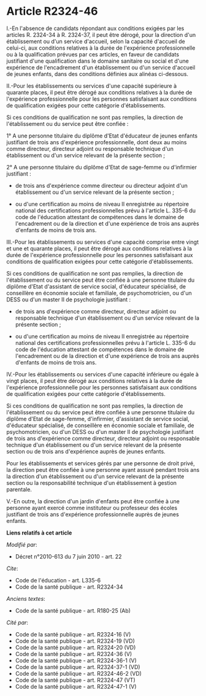 # Article R2324-46

I.-En l'absence de candidats répondant aux conditions exigées par les articles R. 2324-34 à R. 2324-37, il peut être dérogé,
pour la direction d'un établissement ou d'un service d'accueil, selon la capacité d'accueil de celui-ci, aux conditions
relatives à la durée de l'expérience professionnelle ou à la qualification prévues par ces articles, en faveur de candidats
justifiant d'une qualification dans le domaine sanitaire ou social et d'une expérience de l'encadrement d'un établissement ou
d'un service d'accueil de jeunes enfants, dans des conditions définies aux alinéas ci-dessous. 

II.-Pour les établissements ou services d'une capacité supérieure à quarante places, il peut être dérogé aux conditions
relatives à la durée de l'expérience professionnelle pour les personnes satisfaisant aux conditions de qualification exigées
pour cette catégorie d'établissements. 

Si ces conditions de qualification ne sont pas remplies, la direction de l'établissement ou du service peut être confiée : 

1° A une personne titulaire du diplôme d'Etat d'éducateur de jeunes enfants justifiant de trois ans d'expérience
professionnelle, dont deux au moins comme directeur, directeur adjoint ou responsable technique d'un établissement ou d'un
service relevant de la présente section ; 

2° A une personne titulaire du diplôme d'Etat de sage-femme ou d'infirmier justifiant :

- de trois ans d'expérience comme directeur ou directeur adjoint d'un établissement ou d'un service relevant de la présente
section ;

- ou d'une certification au moins de niveau II enregistrée au répertoire national des certifications professionnelles prévu à
l'article L. 335-6 du code de l'éducation attestant de compétences dans le domaine de l'encadrement ou de la direction et
d'une expérience de trois ans auprès d'enfants de moins de trois ans. 

III.-Pour les établissements ou services d'une capacité comprise entre vingt et une et quarante places, il peut être dérogé
aux conditions relatives à la durée de l'expérience professionnelle pour les personnes satisfaisant aux conditions de
qualification exigées pour cette catégorie d'établissements. 

Si ces conditions de qualification ne sont pas remplies, la direction de l'établissement ou du service peut être confiée à
une personne titulaire du diplôme d'Etat d'assistant de service social, d'éducateur spécialisé, de conseillère en économie
sociale et familiale, de psychomotricien, ou d'un DESS ou d'un master II de psychologie justifiant :

- de trois ans d'expérience comme directeur, directeur adjoint ou responsable technique d'un établissement ou d'un service
relevant de la présente section ;

- ou d'une certification au moins de niveau II enregistrée au répertoire national des certifications professionnelles prévu à
l'article L. 335-6 du code de l'éducation attestant de compétences dans le domaine de l'encadrement ou de la direction et
d'une expérience de trois ans auprès d'enfants de moins de trois ans. 

IV.-Pour les établissements ou services d'une capacité inférieure ou égale à vingt places, il peut être dérogé aux conditions
relatives à la durée de l'expérience professionnelle pour les personnes satisfaisant aux conditions de qualification exigées
pour cette catégorie d'établissements. 

Si ces conditions de qualification ne sont pas remplies, la direction de l'établissement ou du service peut être confiée à
une personne titulaire du diplôme d'Etat de sage-femme, d'infirmier, d'assistant de service social, d'éducateur spécialisé,
de conseillère en économie sociale et familiale, de psychomotricien, ou d'un DESS ou d'un master II de psychologie justifiant
de trois ans d'expérience comme directeur, directeur adjoint ou responsable technique d'un établissement ou d'un service
relevant de la présente section ou de trois ans d'expérience auprès de jeunes enfants. 

Pour les établissements et services gérés par une personne de droit privé, la direction peut être confiée à une personne
ayant assuré pendant trois ans la direction d'un établissement ou d'un service relevant de la présente section ou la
responsabilité technique d'un établissement à gestion parentale.

V.-En outre, la direction d'un jardin d'enfants peut être confiée à une personne ayant exercé comme instituteur ou professeur
des écoles justifiant de trois ans d'expérience professionnelle auprès de jeunes enfants.

**Liens relatifs à cet article**

_Modifié par_:

  - Décret n°2010-613 du 7 juin 2010 - art. 22

_Cite_:

  - Code de l'éducation - art. L335-6
  - Code de la santé publique - art. R2324-34

_Anciens textes_:

  - Code de la santé publique - art. R180-25 (Ab)

_Cité par_:

  - Code de la santé publique - art. R2324-16 (V)
  - Code de la santé publique - art. R2324-19 (VD)
  - Code de la santé publique - art. R2324-20 (VD)
  - Code de la santé publique - art. R2324-36 (V)
  - Code de la santé publique - art. R2324-36-1 (V)
  - Code de la santé publique - art. R2324-37-1 (VD)
  - Code de la santé publique - art. R2324-46-2 (VD)
  - Code de la santé publique - art. R2324-47 (VT)
  - Code de la santé publique - art. R2324-47-1 (V)
